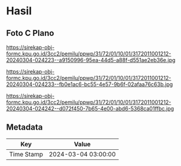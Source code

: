 # Hasil

## Foto C Plano

https://sirekap-obj-formc.kpu.go.id/3cc2/pemilu/ppwp/31/72/01/10/01/3172011001212-20240304-024223--a9150996-95ea-44d5-a88f-d551ae2eb36e.jpg

https://sirekap-obj-formc.kpu.go.id/3cc2/pemilu/ppwp/31/72/01/10/01/3172011001212-20240304-024233--fb0e1ac6-bc55-4e57-9b6f-02afaa76c63b.jpg

https://sirekap-obj-formc.kpu.go.id/3cc2/pemilu/ppwp/31/72/01/10/01/3172011001212-20240304-024242--d072f450-7b65-4e00-abd6-5368ca01ffbc.jpg


## Metadata

| Key        | Value               |
| ---------- | ------------------- |
| Time Stamp | 2024-03-04 03:00:00 |



